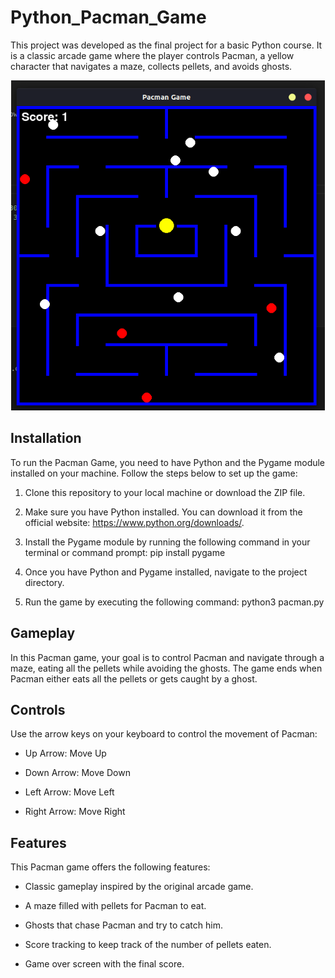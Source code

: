 # Python_Pacman_Game
This project was developed as the final project for a basic Python course. It is a classic arcade game where the player controls Pacman, a yellow character that navigates a maze, collects pellets, and avoids ghosts.

<div align="center"><img src="https://github.com/ferdal137/Python-Pacman-Game/blob/main/img/Game_Image.png?raw=true" width="502" height="528" /></div>

## Installation
To run the Pacman Game, you need to have Python and the Pygame module installed on your machine. Follow the steps below to set up the game:


1. Clone this repository to your local machine or download the ZIP file.

2. Make sure you have Python installed. You can download it from the official website: https://www.python.org/downloads/.

3. Install the Pygame module by running the following command in your terminal or command prompt: pip install pygame

4. Once you have Python and Pygame installed, navigate to the project directory.

5. Run the game by executing the following command: python3 pacman.py

## Gameplay
In this Pacman game, your goal is to control Pacman and navigate through a maze, eating all the pellets while avoiding the ghosts. The game ends when Pacman either eats all the pellets or gets caught by a ghost.

## Controls
Use the arrow keys on your keyboard to control the movement of Pacman:


- Up Arrow: Move Up

- Down Arrow: Move Down

- Left Arrow: Move Left

- Right Arrow: Move Right

## Features
This Pacman game offers the following features:


- Classic gameplay inspired by the original arcade game.
  
- A maze filled with pellets for Pacman to eat.
  
- Ghosts that chase Pacman and try to catch him.
  
- Score tracking to keep track of the number of pellets eaten.
  
- Game over screen with the final score.
